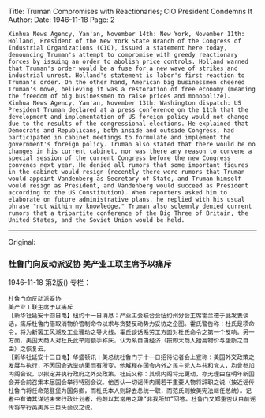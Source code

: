 Title: Truman Compromises with Reactionaries; CIO President Condemns It
Author:
Date: 1946-11-18
Page: 2

    Xinhua News Agency, Yan'an, November 14th: New York, November 11th: Holland, President of the New York State Branch of the Congress of Industrial Organizations (CIO), issued a statement here today, denouncing Truman's attempt to compromise with greedy reactionary forces by issuing an order to abolish price controls. Holland warned that Truman's order would be a fuse for a new wave of strikes and industrial unrest. Holland's statement is labor's first reaction to Truman's order. On the other hand, American big businessmen cheered Truman's move, believing it was a restoration of free economy (meaning the freedom of big businessmen to raise prices and monopolize).
    Xinhua News Agency, Yan'an, November 13th: Washington dispatch: US President Truman declared at a press conference on the 11th that the development and implementation of US foreign policy would not change due to the results of the congressional elections. He explained that Democrats and Republicans, both inside and outside Congress, had participated in cabinet meetings to formulate and implement the government's foreign policy. Truman also stated that there would be no changes in his current cabinet, nor was there any reason to convene a special session of the current Congress before the new Congress convenes next year. He denied all rumors that some important figures in the cabinet would resign (recently there were rumors that Truman would appoint Vandenberg as Secretary of State, and Truman himself would resign as President, and Vandenberg would succeed as President according to the US Constitution). When reporters asked him to elaborate on future administrative plans, he replied with his usual phrase "not within my knowledge." Truman also solemnly denied current rumors that a tripartite conference of the Big Three of Britain, the United States, and the Soviet Union would be held.



<hr /> 

Original: 


### 杜鲁门向反动派妥协  美产业工联主席予以痛斥

1946-11-18
第2版()
专栏：

    杜鲁门向反动派妥协
    美产业工联主席予以痛斥
    【新华社延安十四日电】纽约十一日消息：产业工会联合会纽约州分会主席霍兰德于此发表谈话，痛斥杜鲁门借取消物价管制命令以求与贪婪反动势力妥协之企图。霍氏警告称：杜氏是项命令，将为新罢工风潮及工业骚动之导火线。霍氏谈话系劳工方面对杜氏命令之第一个反响。另一方面，美国大商人对杜氏此举则额手称庆，认为系自由经济（按即大商人抬高物价与垄断之自由）之恢复云。
    【新华社延安十三日电】华盛顿讯：美总统杜鲁门于十一日招待记者会上宣称：美国外交政策之发展与执行，不因国会选举结果而有所变。他解释在国会内外之民主党人与共和党人，均曾参加内阁会议，以拟定并执行政府之外交政策。杜氏又称：其现内阁将无更动，亦无理由在明年新国会开会前召集本届国会举行特别会议。他否认一切谣传内阁若干重要人物将辞职之说（按近谣传杜鲁门将任命范登堡为国务卿，而杜氏本人则辞去总统一职，而范氏则按美宪法继任总统）。记者中有请其详述未来行政计划者，他颇以其常用之辞“非我所知”回答。杜鲁门又郑重否认目前谣传将举行英美苏三巨头会议之说。
